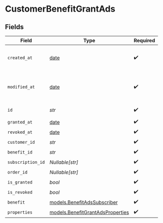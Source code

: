 # CustomerBenefitGrantAds


## Fields

| Field                                                                      | Type                                                                       | Required                                                                   | Description                                                                |
| -------------------------------------------------------------------------- | -------------------------------------------------------------------------- | -------------------------------------------------------------------------- | -------------------------------------------------------------------------- |
| `created_at`                                                               | [date](https://docs.python.org/3/library/datetime.html#date-objects)       | :heavy_check_mark:                                                         | Creation timestamp of the object.                                          |
| `modified_at`                                                              | [date](https://docs.python.org/3/library/datetime.html#date-objects)       | :heavy_check_mark:                                                         | Last modification timestamp of the object.                                 |
| `id`                                                                       | *str*                                                                      | :heavy_check_mark:                                                         | The ID of the object.                                                      |
| `granted_at`                                                               | [date](https://docs.python.org/3/library/datetime.html#date-objects)       | :heavy_check_mark:                                                         | N/A                                                                        |
| `revoked_at`                                                               | [date](https://docs.python.org/3/library/datetime.html#date-objects)       | :heavy_check_mark:                                                         | N/A                                                                        |
| `customer_id`                                                              | *str*                                                                      | :heavy_check_mark:                                                         | N/A                                                                        |
| `benefit_id`                                                               | *str*                                                                      | :heavy_check_mark:                                                         | N/A                                                                        |
| `subscription_id`                                                          | *Nullable[str]*                                                            | :heavy_check_mark:                                                         | N/A                                                                        |
| `order_id`                                                                 | *Nullable[str]*                                                            | :heavy_check_mark:                                                         | N/A                                                                        |
| `is_granted`                                                               | *bool*                                                                     | :heavy_check_mark:                                                         | N/A                                                                        |
| `is_revoked`                                                               | *bool*                                                                     | :heavy_check_mark:                                                         | N/A                                                                        |
| `benefit`                                                                  | [models.BenefitAdsSubscriber](../models/benefitadssubscriber.md)           | :heavy_check_mark:                                                         | N/A                                                                        |
| `properties`                                                               | [models.BenefitGrantAdsProperties](../models/benefitgrantadsproperties.md) | :heavy_check_mark:                                                         | N/A                                                                        |